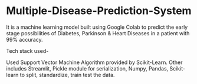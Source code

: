 # Multiple-Disease-Prediction-System

It is a machine learning model built using Google Colab to predict the early stage possibilities of Diabetes, Parkinson & Heart Diseases
in a patient with 99% accuracy.

Tech stack used- 

Used Support Vector Machine Algorithm provided by Scikit-Learn. Other includes Streamlit, Pickle module
for serialization, Numpy, Pandas, Scikit-learn to split, standardize, train test the data.
